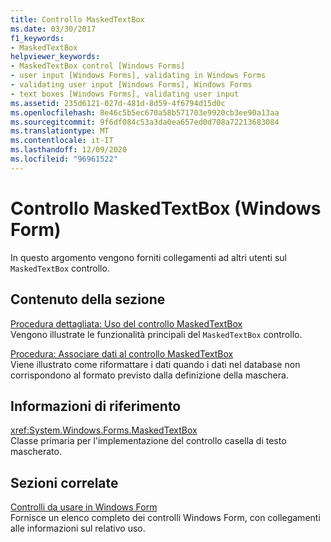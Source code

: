 ```yaml
---
title: Controllo MaskedTextBox
ms.date: 03/30/2017
f1_keywords:
- MaskedTextBox
helpviewer_keywords:
- MaskedTextBox control [Windows Forms]
- user input [Windows Forms], validating in Windows Forms
- validating user input [Windows Forms], Windows Forms
- text boxes [Windows Forms], validating user input
ms.assetid: 235d6121-027d-481d-8d59-4f6794d15d0c
ms.openlocfilehash: 8e46c5b5ec670a58b571703e9920cb3ee90a13aa
ms.sourcegitcommit: 9f6df084c53a3da0ea657ed0d708a72213683084
ms.translationtype: MT
ms.contentlocale: it-IT
ms.lasthandoff: 12/09/2020
ms.locfileid: "96961522"
---
```

# <a name="maskedtextbox-control-windows-forms"></a>Controllo MaskedTextBox (Windows Form)
In questo argomento vengono forniti collegamenti ad altri utenti sul `MaskedTextBox` controllo.  
  
## <a name="in-this-section"></a>Contenuto della sezione  
 [Procedura dettagliata: Uso del controllo MaskedTextBox](walkthrough-working-with-the-maskedtextbox-control.md)  
 Vengono illustrate le funzionalità principali del `MaskedTextBox` controllo.  
  
 [Procedura: Associare dati al controllo MaskedTextBox](how-to-bind-data-to-the-maskedtextbox-control.md)  
 Viene illustrato come riformattare i dati quando i dati nel database non corrispondono al formato previsto dalla definizione della maschera.  
  
## <a name="reference"></a>Informazioni di riferimento  
 <xref:System.Windows.Forms.MaskedTextBox>  
 Classe primaria per l'implementazione del controllo casella di testo mascherato.  
  
## <a name="related-sections"></a>Sezioni correlate  
 [Controlli da usare in Windows Form](controls-to-use-on-windows-forms.md)  
 Fornisce un elenco completo dei controlli Windows Form, con collegamenti alle informazioni sul relativo uso.
